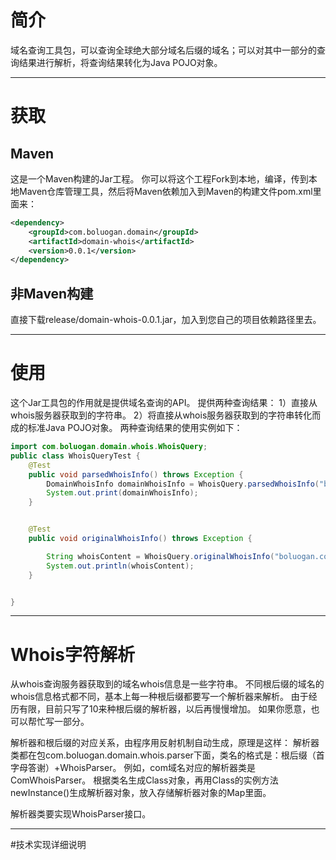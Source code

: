 # 简介
域名查询工具包，可以查询全球绝大部分域名后缀的域名；可以对其中一部分的查询结果进行解析，将查询结果转化为Java POJO对象。

-----

# 获取
## Maven
这是一个Maven构建的Jar工程。
你可以将这个工程Fork到本地，编译，传到本地Maven仓库管理工具，然后将Maven依赖加入到Maven的构建文件pom.xml里面来：
```xml
<dependency>
    <groupId>com.boluogan.domain</groupId>
    <artifactId>domain-whois</artifactId>
    <version>0.0.1</version>
</dependency>
```

## 非Maven构建

直接下载release/domain-whois-0.0.1.jar，加入到您自己的项目依赖路径里去。


-----
# 使用
这个Jar工具包的作用就是提供域名查询的API。
提供两种查询结果：
1）直接从whois服务器获取到的字符串。
2）将直接从whois服务器获取到的字符串转化而成的标准Java POJO对象。
两种查询结果的使用实例如下：
```java
import com.boluogan.domain.whois.WhoisQuery;
public class WhoisQueryTest {
    @Test
    public void parsedWhoisInfo() throws Exception {
        DomainWhoisInfo domainWhoisInfo = WhoisQuery.parsedWhoisInfo("boluogan.com");
        System.out.print(domainWhoisInfo);
    }


    @Test
    public void originalWhoisInfo() throws Exception {

        String whoisContent = WhoisQuery.originalWhoisInfo("boluogan.com");
        System.out.println(whoisContent);
    }


}

```
-----
# Whois字符解析
从whois查询服务器获取到的域名whois信息是一些字符串。
不同根后缀的域名的whois信息格式都不同，基本上每一种根后缀都要写一个解析器来解析。
由于经历有限，目前只写了10来种根后缀的解析器，以后再慢慢增加。
如果你愿意，也可以帮忙写一部分。

解析器和根后缀的对应关系，由程序用反射机制自动生成，原理是这样：
解析器类都在包com.boluogan.domain.whois.parser下面，类名的格式是：根后缀（首字母答谢）+WhoisParser。
例如，com域名对应的解析器类是ComWhoisParser。
根据类名生成Class对象，再用Class的实例方法newInstance()生成解析器对象，放入存储解析器对象的Map里面。

解析器类要实现WhoisParser接口。

-----
#技术实现详细说明




